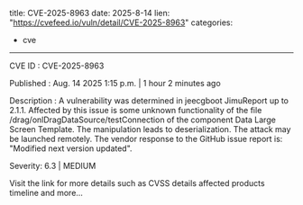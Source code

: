  
title: CVE-2025-8963
date: 2025-8-14
lien: "https://cvefeed.io/vuln/detail/CVE-2025-8963"
categories:
  - cve
---

CVE ID : CVE-2025-8963

Published :  Aug. 14
2025
1:15 p.m. | 1 hour
2 minutes ago

Description : A vulnerability was determined in jeecgboot JimuReport up to 2.1.1. Affected by this issue is some unknown functionality of the file /drag/onlDragDataSource/testConnection of the component Data Large Screen Template. The manipulation leads to deserialization. The attack may be launched remotely. The vendor response to the GitHub issue report is: "Modified
next version updated".

Severity: 6.3 | MEDIUM

Visit the link for more details
such as CVSS details
affected products
timeline
and more...
